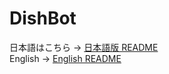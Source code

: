 # DishBot

日本語はこちら → [日本語版 README](docs/ja/README.md)  
English → [English README](docs/en/README.md)